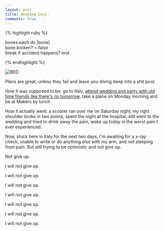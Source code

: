 ```yaml
---
layout: post
title: Weekend Days.
comments: true
---
```


{% highlight ruby %}

bones.each do |bone|  
  bone.broken? = false    
  break if accident.happens?
end

{% endhighlight %}

<!--more-->

![BED](http://federicomaffei.github.io/public/images/broken.jpg)

Plans are great, unless they fail and leave you diving deep into a shit pool.

How it was supposed to be: go to Italy, [attend wedding and party with old time friends like there's no tomorrow](https://www.youtube.com/watch?v=xlrqaAjBwS4), take a plane on Monday morning and be at Makers by lunch.

How it actually went: a scooter ran over me on Saturday night, my right shoulder broke in two points, spent the night at the hospital, still went to the wedding and tried to drink away the pain, woke up today in the worst pain I ever experienced.

Now, stuck here in Italy for the next two days, I'm awaiting for a x-ray check, unable to write or do anything else with my arm, and not sleeping from pain. But still trying to be optimistic and not give up.

Not give up.

I will not give up.

I will not give up.

I will not give up.

I will not give up.

I will not give up.

I will not give up.

I will not give up.





